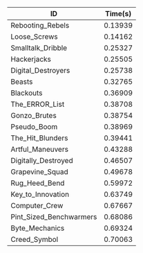 |ID|Time(s)|
|-|-|
|Rebooting_Rebels|0.13939|
|Loose_Screws|0.14162|
|Smalltalk_Dribble|0.25327|
|Hackerjacks|0.25505|
|Digital_Destroyers|0.25738|
|Beasts|0.32765|
|Blackouts|0.36909|
|The_ERROR_List|0.38708|
|Gonzo_Brutes|0.38754|
|Pseudo_Boom|0.38969|
|The_Hit_Blunders|0.39441|
|Artful_Maneuvers|0.43288|
|Digitally_Destroyed|0.46507|
|Grapevine_Squad|0.49678|
|Rug_Heed_Bend|0.59972|
|Key_to_Innovation|0.63749|
|Computer_Crew|0.67667|
|Pint_Sized_Benchwarmers|0.68086|
|Byte_Mechanics|0.69324|
|Creed_Symbol|0.70063|
